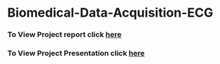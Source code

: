 # Biomedical-Data-Acquisition-ECG
### To View Project report click [here](https://github.com/ujjawalece/Biomedical-Data-Acquisition-ECG/blob/main/Biomedical%20Data%20Acquisition%20-%20ECG.pdf)
### To View Project Presentation click [here](https://github.com/ujjawalece/Biomedical-Data-Acquisition-ECG/blob/main/Biomedical%20Data%20Acquisition%20-%20ECG.pptx)
